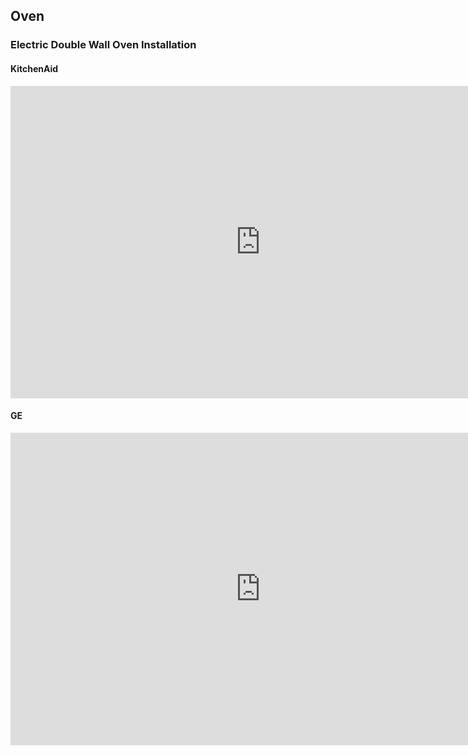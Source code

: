 ## Oven

### Electric Double Wall Oven Installation

#### KitchenAid
<iframe width="800" height="500" src="https://www.youtube.com/embed/yJQbO-NSbx4" frameborder="0" allow="accelerometer; autoplay; encrypted-media; gyroscope; picture-in-picture" allowfullscreen></iframe>

#### GE

<iframe width="800" height="500" src="https://www.youtube.com/embed/hxDdjXC78-I" frameborder="0" allow="accelerometer; autoplay; encrypted-media; gyroscope; picture-in-picture" allowfullscreen></iframe>


